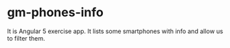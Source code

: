 # gm-phones-info
It is Angular 5 exercise app. It lists some smartphones with info and allow us to filter them.
